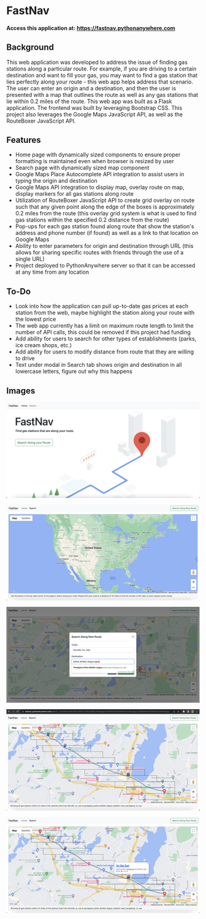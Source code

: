 # FastNav

#### Access this application at: https://fastnav.pythonanywhere.com

## Background

This web application was developed to address the issue of finding gas stations along a particular route. For example, if you are driving to a certain destination and want to fill your gas, you may want to find a gas station that lies perfectly along your route - this web app helps address that scenario. The user can enter an origin and a destination, and then the user is presented with a map that outlines the route as well as any gas stations that lie within 0.2 miles of the route. This web app was built as a Flask application. The frontend was built by leveraging Bootstrap CSS. This project also leverages the Google Maps JavaScript API, as well as the RouteBoxer JavaScript API.

## Features

- Home page with dynamically sized components to ensure proper formatting is maintained even when browser is resized by user
- Search page with dynamically sized map component
- Google Maps Place Autocomplete API integration to assist users in typing the origin and destination
- Google Maps API integration to display map, overlay route on map, display markers for all gas stations along route
- Utilization of RouteBoxer JavaScript API to create grid overlay on route such that any given point along the edge of the boxes is approximately 0.2 miles from the route (this overlay grid system is what is used to find gas stations within the specified 0.2 distance from the route)
- Pop-ups for each gas station found along route that show the station's address and phone number (if found) as well as a link to that location on Google Maps
- Ability to enter parameters for origin and destination through URL (this allows for sharing specific routes with friends through the use of a single URL)
- Project deployed to PythonAnywhere server so that it can be accessed at any time from any location

## To-Do

- Look into how the application can pull up-to-date gas prices at each station from the web, maybe highlight the station along your route with the lowest price
- The web app currently has a limit on maximum route length to limit the number of API calls, this could be removed if this project had funding
- Add ability for users to search for other types of establishments (parks, ice cream shops, etc.)
- Add ability for users to modify distance from route that they are willing to drive
- Text under modal in Search tab shows origin and destination in all lowercase letters, figure out why this happens

## Images

![Home Page](https://github.com/bhavyapatel2002/FastNav/blob/6bf44015c6af06b8575f1bd959e66a405f7c7b7f/static/screenshots/Home%20Page.png)

![Search Page](https://github.com/bhavyapatel2002/FastNav/blob/6bf44015c6af06b8575f1bd959e66a405f7c7b7f/static/screenshots/Search%20Page.png)

![Enter Route](https://github.com/bhavyapatel2002/FastNav/blob/6bf44015c6af06b8575f1bd959e66a405f7c7b7f/static/screenshots/Enter%20Route.png)

![Show Results (includes URL to show parameters)](https://github.com/bhavyapatel2002/FastNav/blob/6bf44015c6af06b8575f1bd959e66a405f7c7b7f/static/screenshots/Show%20Results.png)

![Info Popup](https://github.com/bhavyapatel2002/FastNav/blob/6bf44015c6af06b8575f1bd959e66a405f7c7b7f/static/screenshots/Info%20Popup.png)
